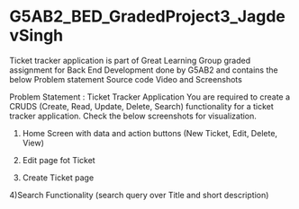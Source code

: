 # G5AB2_BED_GradedProject3_JagdevSingh
Ticket tracker application is part of Great Learning Group graded assignment for Back End Development done by G5AB2 and contains the below Problem statement Source code Video and Screenshots

Problem Statement : Ticket Tracker Application
You are required to create a CRUDS (Create, Read, Update, Delete, Search) functionality for a ticket tracker
application.
Check the below screenshots for visualization.
1) Home Screen with data and action buttons (New Ticket, Edit, Delete, View)

2) Edit page fot Ticket

3) Create Ticket page

4)Search Functionality (search query over Title and short description)



 

